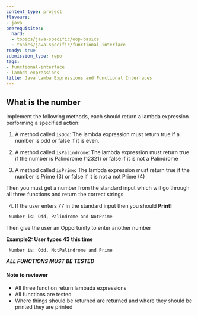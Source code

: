 ```yaml
---
content_type: project
flavours:
- java
prerequisites:
  hard:
  - topics/java-specific/oop-basics
  - topics/java-specific/functional-interface
ready: true
submission_type: repo
tags:
- functional-interface
- lambda-expressions
title: Java Lamba Expressions and Functional Interfaces
---
```


## What is the number

Implement the following methods, each should return a lambda expression performing a specified action:

1. A method called `isOdd`: The lambda expression must return true if a number is odd or false if it is even.

2. A method called `isPalindrome`: The lambda expression must return true if the number is Palindrome (12321) or false if it is not a Palindrome

3. A method called `isPrime`: The lambda expression must return true if the number is Prime (3) or false if it is not a not Prime (4)

Then you must get a number from the standard input which will go through all three functions and return the correct strings

4. If the user enters 77 in the standard input then you should **Print!** 

```
 Number is: Odd, Palindrome and NotPrime
```

Then give the user an Opportunity to enter another number


**Example2: User types 43 this time**

```
 Number is: Odd, NotPalindrome and Prime
```

***ALL FUNCTIONS MUST BE TESTED***


#### Note to reviewer
- All three function return lambada expressions
- All functions are tested
- Where things should be returned are returned and where they should be printed they are printed